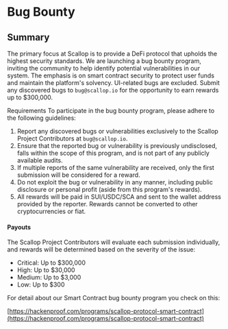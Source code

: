 # Bug Bounty

## Summary&#x20;

The primary focus at Scallop is to provide a DeFi protocol that upholds the highest security standards. We are launching a bug bounty program, inviting the community to help identify potential vulnerabilities in our system. The emphasis is on smart contract security to protect user funds and maintain the platform's solvency. UI-related bugs are excluded. Submit any discovered bugs to `bug@scallop.io` for the opportunity to earn rewards up to $300,000.

Requirements To participate in the bug bounty program, please adhere to the following guidelines:

1. Report any discovered bugs or vulnerabilities exclusively to the Scallop Project Contributors at `bug@scallop.io`.&#x20;
2. Ensure that the reported bug or vulnerability is previously undisclosed, falls within the scope of this program, and is not part of any publicly available audits.
3. If multiple reports of the same vulnerability are received, only the first submission will be considered for a reward.
4. Do not exploit the bug or vulnerability in any manner, including public disclosure or personal profit (aside from this program's rewards).
5. All rewards will be paid in SUI/USDC/SCA and sent to the wallet address provided by the reporter. Rewards cannot be converted to other cryptocurrencies or fiat.

#### Payouts&#x20;

The Scallop Project Contributors will evaluate each submission individually, and rewards will be determined based on the severity of the issue:

* Critical: Up to $300,000
* High: Up to $30,000
* Medium: Up to $3,000
* Low: Up to $300

For detail about our Smart Contract bug bounty program you check on this:

[https://hackenproof.com/programs/scallop-protocol-smart-contract](https://hackenproof.com/programs/scallop-protocol-smart-contract)
